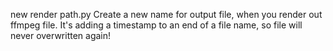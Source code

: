 new render path.py
Create a new name for output file, when you render out ffmpeg file.
It's adding a timestamp to an end of a file name, so file will never overwritten again!
